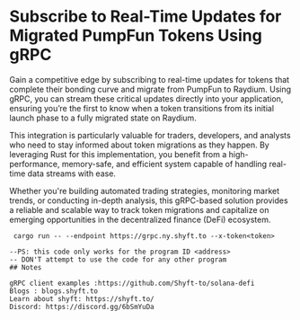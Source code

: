 # Subscribe to Real-Time Updates for Migrated PumpFun Tokens Using gRPC

Gain a competitive edge by subscribing to real-time updates for tokens that complete their bonding curve and migrate from PumpFun to Raydium. Using gRPC, you can stream these critical updates directly into your application, ensuring you’re the first to know when a token transitions from its initial launch phase to a fully migrated state on Raydium.

This integration is particularly valuable for traders, developers, and analysts who need to stay informed about token migrations as they happen. By leveraging Rust for this implementation, you benefit from a high-performance, memory-safe, and efficient system capable of handling real-time data streams with ease.

Whether you're building automated trading strategies, monitoring market trends, or conducting in-depth analysis, this gRPC-based solution provides a reliable and scalable way to track token migrations and capitalize on emerging opportunities in the decentralized finance (DeFi) ecosystem.

```
 cargo run -- --endpoint https://grpc.ny.shyft.to --x-token<token>

--PS: this code only works for the program ID <address>
-- DON'T attempt to use the code for any other program
## Notes

gRPC client examples :https://github.com/Shyft-to/solana-defi
Blogs : blogs.shyft.to
Learn about shyft: https://shyft.to/
Discord: https://discord.gg/6bSmYuDa